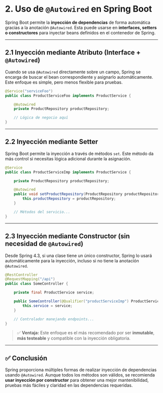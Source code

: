 # 2. Uso de `@Autowired` en Spring Boot

Spring Boot permite la **inyección de dependencias** de forma automática gracias a la anotación `@Autowired`. Esta puede usarse en **interfaces, setters o constructores** para inyectar beans definidos en el contenedor de Spring.

---

## 2.1 Inyección mediante Atributo (Interface + `@Autowired`)

Cuando se usa `@Autowired` directamente sobre un campo, Spring se encarga de buscar el bean correspondiente y asignarlo automáticamente. Este enfoque es simple, pero menos flexible para pruebas.

```java
@Service("serviceFoo")
public class ProductServiceFoo implements ProductService {

    @Autowired
    private ProductRepository productRepository;

    // Lógica de negocio aquí
}
```

---

## 2.2 Inyección mediante Setter

Spring Boot permite la inyección a través de métodos `set`. Este método da más control si necesitas lógica adicional durante la asignación.

```java
@Service
public class ProductServiceImp implements ProductService {

    private ProductRepository productRepository;

    @Autowired
    public void setProductRepository(ProductRepository productRepository) {
        this.productRepository = productRepository;
    }

    // Métodos del servicio...
}
```

---

## 2.3 Inyección mediante Constructor (sin necesidad de `@Autowired`)

Desde Spring 4.3, si una clase tiene un único constructor, Spring lo usará automáticamente para la inyección, incluso si no tiene la anotación `@Autowired`.

```java
@RestController
@RequestMapping("/api")
public class SomeController {

    private final ProductService service;

    public SomeController(@Qualifier("productServiceImp") ProductService service) {
        this.service = service;
    }

    // Controlador manejando endpoints...
}
```

> ✅ **Ventaja:** Este enfoque es el más recomendado por ser **inmutable**, **más testeable** y compatible con la inyección obligatoria.

---

## ✅ Conclusión

Spring proporciona múltiples formas de realizar inyección de dependencias usando `@Autowired`. Aunque todos los métodos son válidos, se recomienda **usar inyección por constructor** para obtener una mejor mantenibilidad, pruebas más fáciles y claridad en las dependencias requeridas.
